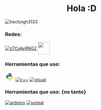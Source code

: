 <h1 align="center">Hola :D</h1>
<p align="left"> <img src="https://komarev.com/ghpvc/?username=hectorgh3133&label=stalkers&color=91ee53&style=plastic" alt="hectorgh3133" /> </p>

<h3 align="left">Redes:</h3>
<p align="left">
<a href="https://discordapp.com/users/686161893085282316" target="blank"><img align="center" src="https://cdn.icon-icons.com/icons2/3110/PNG/512/discord_icon_191752.png" alt="z7CyAyRNG2" height="40" width="40" /></a>
<a href="https://steamcommunity.com/profiles/76561199021821056" target="blank"><img align="center" src="https://upload.wikimedia.org/wikipedia/commons/thumb/8/83/Steam_icon_logo.svg/1024px-Steam_icon_logo.svg.png" alt="" height="40" width="40" /></a>
</p>

<h3 align="left">Herramientas que uso:</h3>
<a href="https://www.python.org" target="blank"><img src="https://raw.githubusercontent.com/devicons/devicon/master/icons/python/python-original.svg" alt="python" height="30" width="30" /></a>
<a href="https://visualstudio.microsoft.com/es/" target="blank"><img src="https://upload.wikimedia.org/wikipedia/commons/thumb/2/2c/Visual_Studio_Icon_2022.svg/2048px-Visual_Studio_Icon_2022.svg.png" alt="c++" height="30" width="30" /></a>
<a href="https://visualstudio.microsoft.com/es/" target="blank"><img src="https://visualstudio.microsoft.com/wp-content/uploads/2019/09/vs-code-responsive-01-1.png" alt="visual" height="30" width="30" /></a>

<h3 align="left">Herramientas que uso: {no tanto}</h3>
<a href="https://www.arduino.cc/" target="blank"><img src="https://cdn.worldvectorlogo.com/logos/arduino-1.svg" alt="arduino" height="30" width="30" /></a>
<a href="https://unrealengine.com/" target="blank"><img src="https://cdn.icon-icons.com/icons2/615/PNG/256/Unreal_Engine_icon-icons.com_56587.png" alt="unreal" height="30" width="30" /></a>
